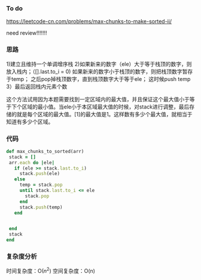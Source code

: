 ### To do 
https://leetcode-cn.com/problems/max-chunks-to-make-sorted-ii/

need review!!!!!!!
### 思路
1)建立且维持一个单调增序栈
2)如果新来的数字（ele）大于等于栈顶的数字，则放入栈内；（[].last.to_i = 0)
如果新来的数字小于栈顶的数字，则把栈顶数字暂存于temp；
之后pop掉栈顶数字，直到栈顶数字大于等于ele；
这时候push temp
3）最后返回栈内元素个数

这个方法试用因为本题需要找到一定区域内的最大值，并且保证这个最大值小于等于下个区域的最小值。当ele小于本区域最大值的时候，对stack进行调整，最后存储的就是每个区域的最大值。[1]的最大值是1。这样数有多少个最大值，就相当于知道有多少个区域。



### 代码
 ``` Ruby
def max_chunks_to_sorted(arr)
  stack = []
  arr.each do |ele|
    if (ele >= stack.last.to_i)
      stack.push(ele)
    else 
      temp = stack.pop
      until stack.last.to_i <= ele
        stack.pop
      end 
      stack.push(temp)
    end 


  end 
  stack
end 
```
### 复杂度分析
时间复杂度：O($n^2$)
空间复杂度：O(n) 

 